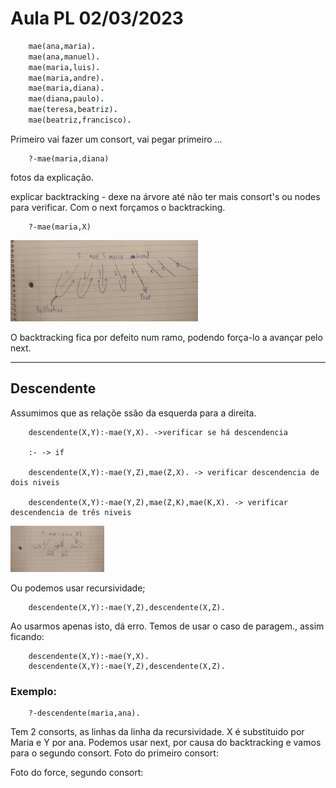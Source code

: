 # Aula PL 02/03/2023

``` prolog
    mae(ana,maria).
    mae(ana,manuel).
    mae(maria,luis).
    mae(maria,andre).
    mae(maria,diana).
    mae(diana,paulo).
    mae(teresa,beatriz).
    mae(beatriz,francisco).
```

Primeiro vai fazer um consort, vai pegar primeiro ...

```
    ?-mae(maria,diana)
```

fotos da explicação.

explicar backtracking - dexe na árvore até não ter mais consort's ou nodes para verificar. Com o next forçamos o backtracking.

```
    ?-mae(maria,X)
```

<img src="./imgs/01.jpg" style="width:300px;  justify-content:center;">

O backtracking fica por defeito num ramo, podendo força-lo a avançar pelo next.

---
## Descendente
Assumimos que as relaçõe ssão da esquerda para a direita.

```
    descendente(X,Y):-mae(Y,X). ->verificar se há descendencia

    :- -> if

    descendente(X,Y):-mae(Y,Z),mae(Z,X). -> verificar descendencia de dois niveis

    descendente(X,Y):-mae(Y,Z),mae(Z,K),mae(K,X). -> verificar descendencia de três niveis
```

<img src="./imgs/02.jpg" style="width:150px;">

Ou podemos usar recursividade;

```
    descendente(X,Y):-mae(Y,Z),descendente(X,Z).
```

Ao usarmos apenas isto, dá erro. Temos de usar o caso de paragem., assim ficando:

```
    descendente(X,Y):-mae(Y,X).
    descendente(X,Y):-mae(Y,Z),descendente(X,Z).
```


### Exemplo:
```
    ?-descendente(maria,ana).
```

Tem 2 consorts, as linhas da linha da recursividade.
X é substituido por Maria e Y por ana.
Podemos usar next, por causa do backtracking e vamos para o segundo consort.
Foto do primeiro consort:

Foto do force, segundo consort: